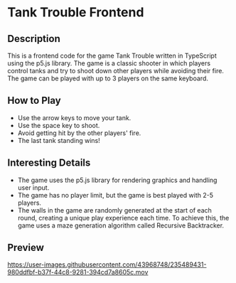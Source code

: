 # Tank Trouble Frontend

## Description

This is a frontend code for the game Tank Trouble written in TypeScript using the p5.js library. The game is a classic shooter in which players control tanks and try to shoot down other players while avoiding their fire. The game can be played with up to 3 players on the same keyboard.

## How to Play

- Use the arrow keys to move your tank.
- Use the space key to shoot.
- Avoid getting hit by the other players' fire.
- The last tank standing wins!

## Interesting Details

- The game uses the p5.js library for rendering graphics and handling user input.
- The game has no player limit, but the game is best played with 2-5 players.
- The walls in the game are randomly generated at the start of each round, creating a unique play experience each time. To achieve this, the game uses a maze generation algorithm called Recursive Backtracker.

## Preview


https://user-images.githubusercontent.com/43968748/235489431-980ddfbf-b37f-44c8-9281-394cd7a8605c.mov

